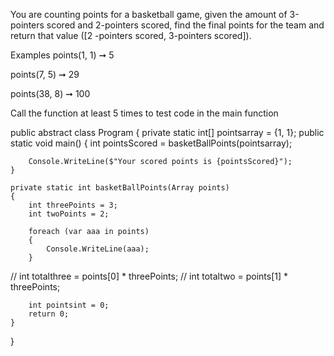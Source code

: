 You are counting points for a basketball game, given the amount of 3-pointers scored and 2-pointers scored, find the final points for the team and return that value ([2 -pointers scored, 3-pointers scored]).

Examples
points(1, 1) ➞ 5

points(7, 5) ➞ 29

points(38, 8) ➞ 100

Call the function at least 5 times to test code in the main function

public abstract class Program
{
    private static int[] pointsarray = {1, 1};
    public static void main()
    {
        int pointsScored = basketBallPoints(pointsarray);

        Console.WriteLine($"Your scored points is {pointsScored}");
    }

    private static int basketBallPoints(Array points)
    {
        int threePoints = 3;
        int twoPoints = 2;

        foreach (var aaa in points)
        {
            Console.WriteLine(aaa);
        }

   //     int totalthree = points[0] * threePoints;
   //     int totaltwo = points[1] * threePoints;

        int pointsint = 0;
        return 0;
    }
}
